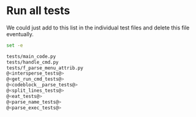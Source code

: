 # Run all tests

We could just add to this list in the individual test files and delete this file eventually.

```bash {name=all_tests menu=true}
set -e

tests/main_code.py
tests/handle_cmd.py
tests/f_parse_menu_attrib.py
@<intersperse_tests@>
@<get_run_cmd_tests@>
@<codeblock__parse_tests@>
@<split_lines_tests@>
@<eat_tests@>
@<parse_name_tests@>
@<parse_exec_tests@>
```
